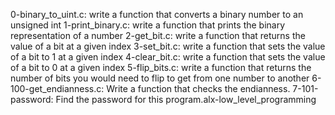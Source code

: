 0-binary_to_uint.c: write a function that converts a binary number to an unsigned int
1-print_binary.c: write a function that prints the binary representation of a number
2-get_bit.c: write a function that returns the value of a bit at a given index
3-set_bit.c: write a function that sets the value of a bit to 1 at a given index
4-clear_bit.c: write a function that sets the value of a bit to 0 at a given index
5-flip_bits.c: write a function that returns the number of bits you would need to flip to get from one number to another
6-100-get_endianness.c: Write a function that checks the endianness.
7-101-password: Find the password for this program.alx-low_level_programming
